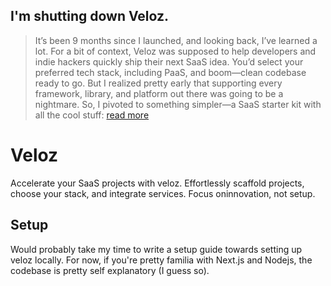 ## **I'm shutting down Veloz**. 

> It’s been 9 months since I launched, and looking back, I’ve learned a lot. For a bit of context, Veloz was supposed to help developers and indie hackers quickly ship their next SaaS idea. You’d select your preferred tech stack, including PaaS, and boom—clean codebase ready to go. But I realized pretty early that supporting every framework, library, and platform out there was going to be a nightmare. So, I pivoted to something simpler—a SaaS starter kit with all the cool stuff: [read more](https://x.com/benaiah_al/status/1841629976287715491)

# Veloz
Accelerate your SaaS projects with veloz. Effortlessly scaffold projects, choose your stack, and integrate services. Focus oninnovation, not setup.


## Setup
Would probably take my time to write a setup guide towards setting up veloz locally. For now, if you're pretty familia with Next.js and Nodejs, the codebase is pretty self explanatory (I guess so).
